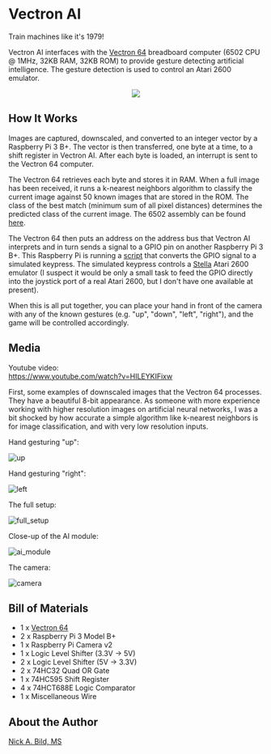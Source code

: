 # Vectron AI

Train machines like it's 1979!

Vectron AI interfaces with the [Vectron 64](https://github.com/nickbild/vectron_64) breadboard computer (6502 CPU @ 1MHz, 32KB RAM, 32KB ROM) to provide gesture detecting artificial intelligence.  The gesture detection is used to control an Atari 2600 emulator.

<p align="center">
<img src="https://raw.githubusercontent.com/nickbild/vectron_ai/master/media/teaser.gif">
</p>

## How It Works

Images are captured, downscaled, and converted to an integer vector by a Raspberry Pi 3 B+.  The vector is then transferred, one byte at a time, to a shift register in Vectron AI.  After each byte is loaded, an interrupt is sent to the Vectron 64 computer.

The Vectron 64 retrieves each byte and stores it in RAM.  When a full image has been received, it runs a k-nearest neighbors algorithm to classify the current image against 50 known images that are stored in the ROM.  The class of the best match (minimum sum of all pixel distances) determines the predicted class of the current image.  The 6502 assembly can be found [here](https://github.com/nickbild/vectron_ai/blob/master/vectron64.asm).

The Vectron 64 then puts an address on the address bus that Vectron AI interprets and in turn sends a signal to a GPIO pin on another Raspberry Pi 3 B+.  This Raspberry Pi is running a [script](https://github.com/nickbild/vectron_ai/blob/master/play_atari.py) that converts the GPIO signal to a simulated keypress.  The simulated keypress controls a [Stella](https://stella-emu.github.io/) Atari 2600 emulator (I suspect it would be only a small task to feed the GPIO directly into the joystick port of a real Atari 2600, but I don't have one available at present).

When this is all put together, you can place your hand in front of the camera with any of the known gestures (e.g. "up", "down", "left", "right"), and the game will be controlled accordingly.

## Media

Youtube video:  
https://www.youtube.com/watch?v=HILEYKIFixw

First, some examples of downscaled images that the Vectron 64 processes.  They have a beautiful 8-bit appearance.  As someone with more experience working with higher resolution images on artificial neural networks, I was a bit shocked by how accurate a simple algorithm like k-nearest neighbors is for image classification, and with very low resolution inputs.

Hand gesturing "up":

![up](https://raw.githubusercontent.com/nickbild/vectron_ai/master/media/up_large.bmp)

Hand gesturing "right":

![left](https://raw.githubusercontent.com/nickbild/vectron_ai/master/media/left_large.bmp)

The full setup:

![full_setup](https://raw.githubusercontent.com/nickbild/vectron_ai/master/media/full_setup_sm.jpg)

Close-up of the AI module:

![ai_module](https://raw.githubusercontent.com/nickbild/vectron_ai/master/media/ai_module_sm.jpg)

The camera:

![camera](https://raw.githubusercontent.com/nickbild/vectron_ai/master/media/camera_sm.jpg)

## Bill of Materials

- 1 x [Vectron 64](https://github.com/nickbild/vectron_64)
- 2 x Raspberry Pi 3 Model B+
- 1 x Raspberry Pi Camera v2
- 1 x Logic Level Shifter (3.3V -> 5V)
- 2 x Logic Level Shifter (5V -> 3.3V)
- 2 x 74HC32 Quad OR Gate
- 1 x 74HC595 Shift Register
- 4 x 74HCT688E Logic Comparator
- 1 x Miscellaneous Wire

## About the Author

[Nick A. Bild, MS](https://nickbild79.firebaseapp.com/#!/)
